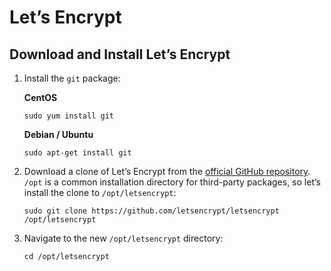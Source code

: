 # Let’s Encrypt



## Download and Install Let’s Encrypt

1. Install the `git` package:

   **CentOS**

   ```
   sudo yum install git
   ```

   **Debian / Ubuntu**

   ```
   sudo apt-get install git
   ```

2. Download a clone of Let’s Encrypt from the [official GitHub repository](https://github.com/letsencrypt/letsencrypt). `/opt` is a common installation directory for third-party packages, so let’s install the clone to `/opt/letsencrypt`:

   ```
   sudo git clone https://github.com/letsencrypt/letsencrypt /opt/letsencrypt
   ```

3. Navigate to the new `/opt/letsencrypt` directory:

   ```
   cd /opt/letsencrypt
   ```